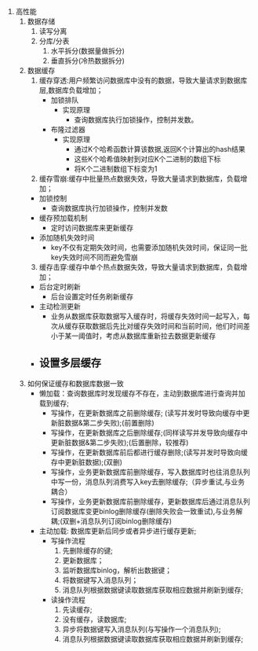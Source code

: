 1. 高性能  
   1. 数据存储 
      1. 读写分离  
      2. 分库/分表  
         1. 水平拆分(数据量做拆分)
         2. 垂直拆分(冷热数据拆分)   
   2. 数据缓存 
      1. 缓存穿透:用户频繁访问数据库中没有的数据，导致大量请求到数据库层,数据库负载增加；  
            - 加锁排队
              - 实现原理
                - 查询数据库执行加锁操作，控制并发数。
            - 布隆过滤器
                - 实现原理  
                  - 通过K个哈希函数计算该数据,返回K个计算出的hash结果
                  - 这些K个哈希值映射到对应K个二进制的数组下标
                  - 将K个二进制数组下标变为1
      2. 缓存雪崩:缓存中批量热点数据失效，导致大量请求到数据库，负载增加； 
        - 加锁控制
            - 查询数据库执行加锁操作，控制并发数
        - 缓存预加载机制
            - 定时访问数据库来更新缓存
        - 添加随机失效时间
            - key不仅有定期失效时间，也需要添加随机失效时间，保证同一批key失效时间不同而避免雪崩
      3. 缓存击穿:缓存中单个热点数据失效，导致大量请求到数据库，负载增加；   
        - 后台定时刷新
            - 后台设置定时任务刷新缓存
        - 主动检测更新
            - 业务从数据库获取数据写入缓存时，将缓存失效时间一起写入，每次从缓存获取数据后先比对缓存失效时间和当前时间，他们时间差小于某一阈值时，考虑从数据库重新拉去数据更新缓存
        - 设置多层缓存
            - 
   3. 如何保证缓存和数据库数据一致  
        - 懒加载：查询数据库时发现缓存不存在，主动到数据库进行查询并加载到缓存;
            - 写操作，在更新数据库之前删除缓存; (读写并发时导致向缓存中更新脏数据&第二步失败);(前置删除)
            - 写操作，在更新数据库之后删除缓存;(同样读写并发导致向缓存中更新脏数据&第二步失败);(后置删除，较推荐)
            - 写操作，在更新数据库前后都进行缓存删除;(读写并发时导致向缓存中更新脏数据);(双删)
            - 写操作，业务更新数据库前删除缓存，写入数据库时也往消息队列中写一份，消息队列消费写入key去删除缓存;（异步重试,与业务耦合）
            - 写操作，业务更新数据库前删除缓存，更新数据库后通过消息队列订阅数据库变更binlog删除缓存(删除失败会一致重试),与业务解耦;(双删+消息队列订阅binlog删除缓存)
        - 主动加载: 数据库更新后同步或者异步进行缓存更新;
          - 写操作流程  
            1. 先删除缓存的键;
            2. 更新数据库；
            3. 监听数据库binlog，解析出数据键；
            4. 将数据键写入消息队列；
            5. 消息队列根据数据键读取数据库获取相应数据并刷新到缓存;
          - 读操作流程
            1. 先读缓存;
            2. 没有缓存，读数据库;
            3. 异步将数据键写入消息队列(与写操作一个消息队列);
            4. 消息队列根据数据键读取数据库获取相应数据并刷新到缓存;   
